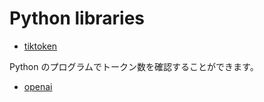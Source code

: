 # Python libraries

- [tiktoken](https://github.com/openai/tiktoken)

Python のプログラムでトークン数を確認することができます。

- [openai](https://github.com/openai/openai-python)
